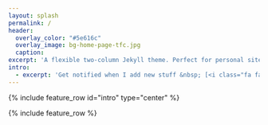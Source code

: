 ```yaml
---
layout: splash
permalink: /
header:
  overlay_color: "#5e616c"
  overlay_image: bg-home-page-tfc.jpg
  caption:
excerpt: 'A flexible two-column Jekyll theme. Perfect for personal sites, blogs, and portfolios hosted on GitHub or your own server.'
intro:
  - excerpt: 'Get notified when I add new stuff &nbsp; [<i class="fa fa-twitter"></i> @mmistakes](https://twitter.com/mmistakes){: .btn .btn--twitter}'
---
```


{% include feature_row id="intro" type="center" %}

{% include feature_row %}
